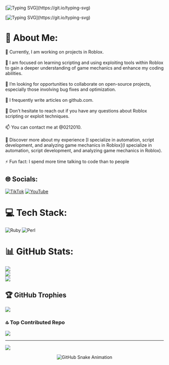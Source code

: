 [![Typing SVG](https://readme-typing-svg.herokuapp.com?font=Fira+Code&pause=1000&color=AF0A00&width=435&lines=%F0%9D%96%82%F0%9D%96%8A%F0%9D%96%91%F0%9D%96%88%F0%9D%96%94%F0%9D%96%92%F0%9D%96%8A+%F0%9D%95%BF%F0%9D%96%94+%F0%9D%95%B8%F0%9D%96%9E+%F0%9D%95%BB%F0%9D%96%97%F0%9D%96%94%F0%9D%96%8B%F0%9D%96%8E%F0%9D%96%91%F0%9D%96%8A.)](https://git.io/typing-svg)


[![Typing SVG](https://readme-typing-svg.herokuapp.com?font=Fira+Code&pause=1000&color=B321F7&width=435&lines=%F0%9D%95%BE%F0%9D%96%99%F0%9D%96%8A%F0%9D%96%95+%F0%9D%95%AD%F0%9D%96%9E+%F0%9D%95%BE%F0%9D%96%99%F0%9D%96%8A%F0%9D%96%95.)](https://git.io/typing-svg)


# 💫 About Me:
🔭 Currently, I am working on projects in Roblox.<br><br>🌱 I am focused on learning scripting and using exploiting tools within Roblox to gain a deeper understanding of game mechanics and enhance my coding abilities.<br><br>🤝 I’m looking for opportunities to collaborate on open-source projects, especially those involving bug fixes and optimization.<br><br>📝 I frequently write articles on github.com.<br><br>💬 Don’t hesitate to reach out if you have any questions about Roblox scripting or exploit techniques.<br><br>📫 You can contact me at @0212010.<br><br>📄 Discover more about my experience [I specialize in automation, script development, and analyzing game mechanics in Roblox](I specialize in automation, script development, and analyzing game mechanics in Roblox).<br><br>⚡ Fun fact: I spend more time talking to code than to people


## 🌐 Socials:
[![TikTok](https://img.shields.io/badge/TikTok-%23000000.svg?logo=TikTok&logoColor=white)](https://tiktok.com/@muleleleell) [![YouTube](https://img.shields.io/badge/YouTube-%23FF0000.svg?logo=YouTube&logoColor=white)](https://youtube.com/@NiggaFuckers) 

# 💻 Tech Stack:
![Ruby](https://img.shields.io/badge/ruby-%23CC342D.svg?style=plastic&logo=ruby&logoColor=white) ![Perl](https://img.shields.io/badge/perl-%2339457E.svg?style=plastic&logo=perl&logoColor=white)
# 📊 GitHub Stats:
![](https://github-readme-stats.vercel.app/api?username=pwxtf&theme=shadow_red&hide_border=false&include_all_commits=true&count_private=false)<br/>
![](https://github-readme-streak-stats.herokuapp.com/?user=pwxtf&theme=shadow_red&hide_border=false)<br/>
![](https://github-readme-stats.vercel.app/api/top-langs/?username=pwxtf&theme=shadow_red&hide_border=false&include_all_commits=true&count_private=false&layout=compact)

## 🏆 GitHub Trophies
![](https://github-profile-trophy.vercel.app/?username=pwxtf&theme=radical&no-frame=false&no-bg=false&margin-w=4)

### 🔝 Top Contributed Repo
![](https://github-contributor-stats.vercel.app/api?username=pwxtf&limit=5&theme=shadow_red&combine_all_yearly_contributions=true)

---
[![](https://visitcount.itsvg.in/api?id=pwxtf&icon=0&color=0)](https://visitcount.itsvg.in)

<!-- Proudly created with GPRM ( https://gprm.itsvg.in ) -->

<!-- Snake Animation -->
<div align="center">
  <picture>
    <source media="(prefers-color-scheme: dark)" srcset="https://github.com/fatkhurrhn/fatkhurrhn/blob/main/github-contribution-grid-snake-dark.svg" />
    <source media="(prefers-color-scheme: light), (prefers-color-scheme: no-preference)" srcset="https://github.com/pwxtf/pwxtf/blob/main/github-contribution-grid-snake.svg" />
    <img src="https://github.com/pwxtf/pwxtf/blob/main/github-contribution-grid-snake.svg" alt="GitHub Snake Animation" />
  </picture>
</div>

